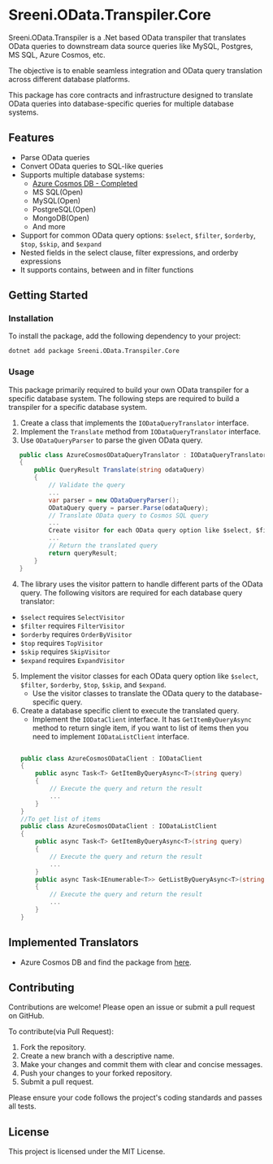 # Sreeni.OData.Transpiler.Core

Sreeni.OData.Transpiler is a .Net based OData transpiler that translates OData queries to downstream data source queries like MySQL, Postgres, MS SQL, Azure Cosmos, etc.

The objective is to enable seamless integration and OData query translation across different database platforms.  

This package has core contracts and infrastructure designed to translate OData queries into database-specific queries for multiple database systems. 

## Features

- Parse OData queries
- Convert OData queries to SQL-like queries
- Supports multiple database systems:  
  - [Azure Cosmos DB - Completed](https://www.nuget.org/packages/Sreeni.OData.Transpiler.Azure.Cosmos)
  - MS SQL(Open)
  - MySQL(Open)
  - PostgreSQL(Open)
  - MongoDB(Open)
  - And more
- Support for common OData query options: `$select`, `$filter`, `$orderby`, `$top`, `$skip`, and `$expand`
- Nested fields in the select clause, filter expressions, and orderby expressions
- It supports contains, between and in filter functions

## Getting Started
### Installation

To install the package, add the following dependency to your project:
```bash
dotnet add package Sreeni.OData.Transpiler.Core
```

### Usage

This package primarily required to build your own OData transpiler for a specific database system. The following steps are required to build a transpiler for a specific database system.

1. Create a class that implements the `IODataQueryTranslator` interface.
2. Implement the `Translate` method from `IODataQueryTranslator` interface.
3. Use `ODataQueryParser` to parse the given OData query.
```csharp
   public class AzureCosmosODataQueryTranslator : IODataQueryTranslator
   {
	   public QueryResult Translate(string odataQuery)
	   {
		   // Validate the query
		   ...
		   var parser = new ODataQueryParser();
		   ODataQuery query = parser.Parse(odataQuery);
		   // Translate OData query to Cosmos SQL query
		   ...
		   Create visitor for each OData query option like $select, $filter, $orderby, $top, $skip, and $expand and use them here
		   ...
		   // Return the translated query
		   return queryResult;
	   }
   }
   ```
4. The library uses the visitor pattern to handle different parts of the OData query. The following visitors are required for each database query translator:
- `$select` requires `SelectVisitor`
- `$filter` requires `FilterVisitor`
- `$orderby` requires `OrderByVisitor`
- `$top` requires `TopVisitor`
- `$skip` requires `SkipVisitor`
- `$expand` requires `ExpandVisitor`
5. Implement the visitor classes for each OData query option like `$select`, `$filter`, `$orderby`, `$top`, `$skip`, and `$expand`.
   - Use the visitor classes to translate the OData query to the database-specific query.
6. Create a database specific client to execute the translated query.
	- Implement the `IODataClient` interface. It has `GetItemByQueryAsync` method to return single item, if you want to list of items then you need to implement `IODataListClient` interface.
	```csharp

	public class AzureCosmosODataClient : IODataClient
	{
		public async Task<T> GetItemByQueryAsync<T>(string query)
		{
			// Execute the query and return the result
			...
		}
	}
	//To get list of items
	public class AzureCosmosODataClient : IODataListClient
	{
		public async Task<T> GetItemByQueryAsync<T>(string query)
		{
			// Execute the query and return the result
			...
		}
		public async Task<IEnumerable<T>> GetListByQueryAsync<T>(string query)
		{
			// Execute the query and return the result
			...
		}
	}
	```
## Implemented Translators
- Azure Cosmos DB and find the package from [here](https://www.nuget.org/packages/Sreeni.OData.Transpiler.Azure.Cosmos).

## Contributing

Contributions are welcome! Please open an issue or submit a pull request on GitHub.

To contribute(via Pull Request):  
1. Fork the repository.  
2. Create a new branch with a descriptive name.  
3. Make your changes and commit them with clear and concise messages.  
4. Push your changes to your forked repository.  
5. Submit a pull request.  
  
Please ensure your code follows the project's coding standards and passes all tests.  

## License

This project is licensed under the MIT License.
